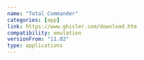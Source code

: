 ```yaml
---
name: "Total Commander"
categories: [app]
link: https://www.ghisler.com/download.htm
compatibility: emulation
versionFrom: "11.02"
type: applications
---
```


